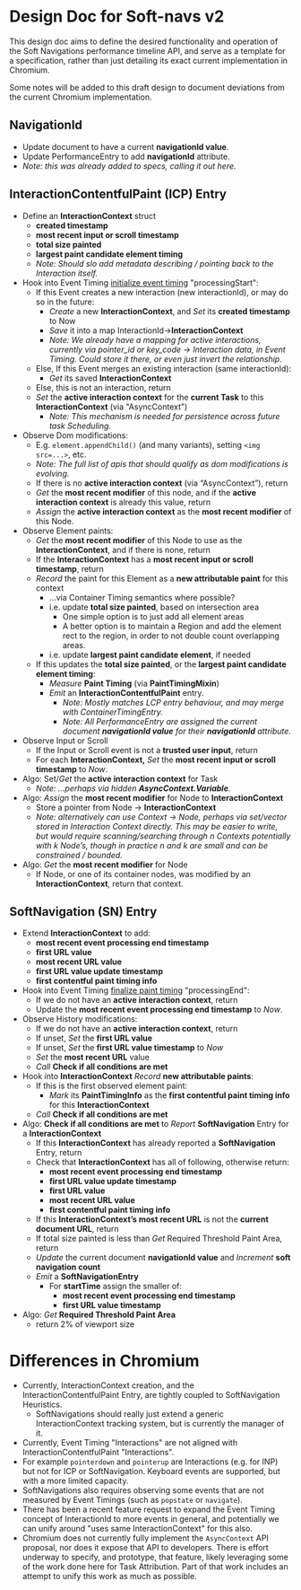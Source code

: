 # Design Doc for Soft-navs v2

This design doc aims to define the desired functionality and operation of the Soft Navigations performance timeline API, and serve as a template for a specification, rather than just detailing its exact current implementation in Chromium.

Some notes will be added to this draft design to document deviations from the current Chromium implementation.

## NavigationId

- Update document to have a current **navigationId value**.
- Update PerformanceEntry to add **navigationId** attribute.
- _Note: this was already added to specs, calling it out here._

## InteractionContentfulPaint (ICP) Entry

- Define an **InteractionContext** struct
  - **created timestamp**
  - **most recent input or scroll timestamp**
  - **total size painted**
  - **largest paint candidate element timing**
  - _Note: Should slo add metadata describing / pointing back to the Interaction itself._
- Hook into Event Timing [initialize event timing](https://www.w3.org/TR/event-timing/#initialize-event-timing) "processingStart":
  - If this Event creates a new interaction (new interactionId), or may do so in the future:
    - _Create_ a new **InteractionContext**, and _Set_ its **created timestamp** to Now
    - _Save_ it into a map InteractionId→**InteractionContext**
    - _Note: We already have a mapping for active interactions, currently via pointer_id or key_code → Interaction data, in Event Timing. Could store it there, or even just invert the relationship._
  - Else, If this Event merges an existing interaction (same interactionId):
    - _Get_ its saved **InteractionContext**
  - Else, this is not an interaction, return
  - _Set_ the **active interaction context** for the **current Task** to this **InteractionContext** (via "AsyncContext")
    - _Note: This mechanism is needed for persistence across future task Scheduling._
- Observe Dom modifications:
  - E.g. `element.appendChild()` (and many variants), setting `<img src=...>`, etc.
  - _Note: The full list of apis that should qualify as dom modifications is evolving._
  - If there is no **active interaction context** (via “AsyncContext”), return
  - _Get_ the **most recent modifier** of this node, and if the **active interaction context** is already this value, return
  - _Assign_ the **active interaction context** as the **most recent modifier** of this Node.
- Observe Element paints:
  - _Get_ the **most recent modifier** of this Node to use as the **InteractionContext**, and if there is none, return
  - If the **InteractionContext** has a **most recent input or scroll timestamp**, return
  - _Record_ the paint for this Element as a **new attributable paint** for this context
    - …via Container Timing semantics where possible?
    - i.e. update **total size painted**, based on intersection area
      - One simple option is to just add all element areas
      - A better option is to maintain a Region and add the element rect to the region, in order to not double count overlapping areas.
    - i.e. update **largest paint candidate element**, if needed
  - If this updates the **total size painted**, or the **largest paint candidate element timing**:
    - _Measure_ **Paint Timing** (via **PaintTimingMixin**)
    - _Emit_ an **InteractionContentfulPaint** entry.
      - _Note: Mostly matches LCP entry behaviour, and may merge with ContainerTimingEntry._
      - _Note: All PerformanceEntry are assigned the current document **navigationId value** for their **navigationId** attribute._
- Observe Input or Scroll
  - If the Input or Scroll event is not a **trusted user input**, return
  - For each **InteractionContext,** _Set_ the **most recent input or scroll timestamp** to _Now_.
- Algo: Set/_Get_ the **active interaction context** for Task
  - _Note: …perhaps via hidden **AsyncContext.Variable**._
- Algo: _Assign_ the **most recent modifier** for Node to **InteractionContext**
  - Store a pointer from Node → **InteractionContext**
  - _Note: alternatively can use Context → Node, perhaps via set/vector stored in Interaction Context directly. This may be easier to write, but would require scanning/searching through n Contexts potentially with k Node’s, though in practice n and k are small and can be constrained / bounded._
- Algo: _Get_ the **most recent modifier** for Node
  - If Node, or one of its container nodes, was modified by an **InteractionContext**, return that context.

## SoftNavigation (SN) Entry

- Extend **InteractionContext** to add:
  - **most recent event processing end timestamp**
  - **first URL value**
  - **most recent URL value**
  - **first URL value update timestamp**
  - **first contentful paint timing info**
- Hook into Event Timing [finalize paint timing](https://www.w3.org/TR/event-timing/#sec-fin-event-timing) "processingEnd":
  - If we do not have an **active interaction context**, return
  - Update the **most recent event processing end timestamp** to _Now_.
- Observe History modifications:
  - If we do not have an **active interaction context**, return
  - If unset, _Set_ the **first URL value**
  - If unset, _Set_ the **first URL value timestamp** to _Now_
  - _Set_ the **most recent URL** value
  - _Call_ **Check if all conditions are met**
- Hook into **InteractionContext** _Record_ **new attributable paints**:
  - If this is the first observed element paint:
    - _Mark_ its **PaintTimingInfo** as the **first contentful paint timing info** for this **InteractionContext**
  - _Call_ **Check if all conditions are met**
- Algo: **Check if all conditions are met** to _Report_ **SoftNavigation** Entry for a **InteractionContext**
  - If this **InteractionContext** has already reported a **SoftNavigation** Entry, return
  - Check that **InteractionContext** has all of following, otherwise return:
    - **most recent event processing end timestamp**
    - **first URL value update timestamp**
    - **first URL value**
    - **most recent URL value**
    - **first contentful paint timing info**
  - If this **InteractionContext’s most recent URL** is not the **current document URL**, return
  - If total size painted is less than _Get_ Required Threshold Paint Area, return
  - _Update_ the current document **navigationId value** and _Increment_ **soft navigation count**
  - _Emit_ a **SoftNavigationEntry**
    - For **startTime** assign the smaller of:
      - **most recent event processing end timestamp**
      - **first URL value timestamp**
- Algo: _Get_ **Required Threshold Paint Area**
  - return 2% of viewport size

# Differences in Chromium

- Currently, InteractionContext creation, and the InteractionContentfulPaint Entry, are tightly coupled to SoftNavigation Heuristics.
  - SoftNavigations should really just extend a generic InteractionContext tracking system, but is currently the manager of it.
- Currently, Event Timing "Interactions" are not aligned with InteractionContentfulPaint "Interactions".
- For example `pointerdown` and `pointerup` are Interactions (e.g. for INP) but not for ICP or SoftNavigation. Keyboard events are supported, but with a more limited capacity.
- SoftNavigations also requires observing some events that are not measured by Event Timings (such as `popstate` or `navigate`).
- There has been a recent feature request to expand the Event Timing concept of InteractionId to more events in general, and potentially we can unify around "uses same InteractionContext" for this also.
- Chromium does not currently fully implement the `AsyncContext` API proposal, nor does it expose that API to developers. There is effort underway to specify, and prototype, that feature, likely leveraging some of the work done here for Task Attribution. Part of that work includes an attempt to unify this work as much as possible.
